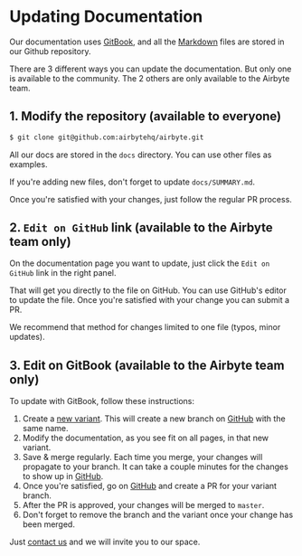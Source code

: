 # Updating Documentation

Our documentation uses [GitBook](https://gitbook.com), and all the [Markdown](https://guides.github.com/features/mastering-markdown/) files are stored in our Github repository.

There are 3 different ways you can update the documentation. But only one is available to the community. The 2 others are only available to the Airbyte team. 

## 1. Modify the repository \(available to everyone\)

```bash
$ git clone git@github.com:airbytehq/airbyte.git
```

All our docs are stored in the `docs` directory. You can use other files as examples.

If you're adding new files, don't forget to update `docs/SUMMARY.md`.

Once you're satisfied with your changes, just follow the regular PR process.

## 2. `Edit on GitHub` link \(available to the Airbyte team only\)

On the documentation page you want to update, just click the `Edit on GitHub` link in the right panel.

That will get you directly to the file on GitHub. You can use GitHub's editor to update the file. Once you're satisfied with your change you can submit a PR.

We recommend that method for changes limited to one file \(typos, minor updates\).

## 3. Edit on GitBook \(available to the Airbyte team only\)

To update with GitBook, follow these instructions:

1. Create a [new variant](https://docs.gitbook.com/editing-content/variants#create-a-variant). This will create a new branch on [GitHub](https://github.com/airbytehq/airbyte) with the same name. 
2. Modify the documentation, as you see fit on all pages, in that new variant.
3. Save & merge regularly. Each time you merge, your changes will propagate to your branch. It can take a couple minutes for the changes to show up in [GitHub](https://github.com/airbytehq/airbyte).
4. Once you're satisfied, go on [GitHub](https://github.com/airbytehq/airbyte) and create a PR for your variant branch.
5. After the PR is approved, your changes will be merged to `master`. 
6. Don't forget to remove the branch and the variant once your change has been merged.

Just [contact us](mailto:hey@airbyte.io) and we will invite you to our space.

